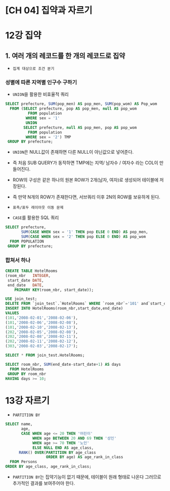 # [CH 04] 집약과 자르기
>


# 12강 집약

## 1. 여러 개의 레코드를 한 개의 레코드로 집약

- `집계 대상으로 조건 분기`
### 성별에 따른 지역별 인구수 구하기
- `UNION`을 활용한 비효율적 쿼리

```SQL
SELECT prefecture, SUM(pop_men) AS pop_men, SUM(pop_wom) AS Pop_wom
  FROM (SELECT prefecture, pop AS pop_men, null AS pop_wom
		  FROM population
		 WHERE sex = '1'
         UNION
		SELECT prefecture, null AS pop_men, pop AS pop_wom
          FROM population
		 WHERE sex = '2') TMP
 GROUP BY prefecture;
```
- `UNION`은 NULL값이 존재하면 다른 NULL이 아닌값으로 넣어준다.
- 즉 처음 SUB QUERY가 동작하면 TMP에는 지역/ 남자수 / 여자수 라는 COL이 만들어진다.
- ROW의 구성은 같은 하나의 원본 ROW가 2개(남자, 여자)로 생성되어 테이블에 저장된다.
- 즉 만약 N개의 ROW가 존재한다면, 서브쿼리 이후 2N의 ROW를 보유하게 된다.

- `표측/표두 레이아웃 이동 문제`
- `CASE`를 활용한 SQL 쿼리
```SQL
SELECT prefecture,
       SUM(CASE WHEN sex = '1' THEN pop ELSE 0 END) AS pop_men,
       SUM(CASE WHEN sex = '2' THEN pop ELSE 0 END) AS pop_wom
  FROM POPULATION
 GROUP BY prefecture;
```


### 합쳐서 하나
```SQL
CREATE TABLE HotelRooms
(room_nbr	INTEGER,
 start_date	DATE,
 end_date	DATE,
	PRIMARY KEY(room_nbr, start_date));

USE join_test;
DELETE FROM `join_test`.`HotelRooms` WHERE `room_nbr`='101' and`start_date`='2008-02-01';
INSERT INTO HotelRooms(room_nbr,start_date,end_date)
VALUES
(101,'2008-02-01','2008-02-06'),
(101,'2008-02-06','2008-02-08'),
(101,'2008-02-10','2008-02-13'),
(202,'2008-02-05','2008-02-08'),
(202,'2008-02-08','2008-02-11'),
(202,'2008-02-11','2008-02-12'),
(303,'2008-02-03','2008-02-17');

SELECT * FROM join_test.HotelRooms;

SELECT room_nbr, SUM(end_date-start_date+1) AS days
  FROM HotelRooms
 GROUP BY room_nbr
HAVING days >= 10;
```
# 13강 자르기
- `PARTITION BY`

```SQL
SELECT name,
       age,
       CASE WHEN age <= 20 THEN '어린이'
            WHEN age BETWEEN 20 AND 69 THEN '성인'
            WHEN age >= 70 THEN '노인'
            ELSE NULL END AS age_class,
      RANK() OVER(PARTITION BY age_class 
                  ORDER BY age) AS age_rank_in_class
  FROM Persons
ORDER BY age_class, age_rank_in_class;
```
- `PARTITION BY`는 집약기능이 없기 때문에, 테이블이 원래 형태로 나온다 그러므로 추가적인 결과를 보여주어야 한다.